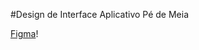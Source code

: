 #Design de Interface Aplicativo Pé de Meia

[Figma](https://www.figma.com/file/3oNGiQfVukBqhBwGvb096S/finance?node-id=0%3A1&t=BrGaUb3Z4GjEjeqw-1)!